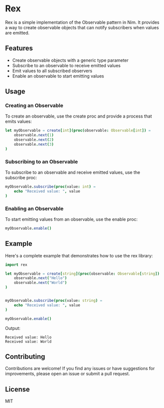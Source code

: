 # Rex

Rex is a simple implementation of the Observable pattern in Nim. It provides a way to create observable objects that can notify subscribers when values are emitted.

## Features

- Create observable objects with a generic type parameter
- Subscribe to an observable to receive emitted values
- Emit values to all subscribed observers
- Enable an observable to start emitting values

## Usage

### Creating an Observable

To create an observable, use the create proc and provide a process that emits values:

```nim
let myObservable = create[int](proc(observable: Observable[int]) =
    observable.next(1)
    observable.next(2)
    observable.next(3)
)
```

### Subscribing to an Observable

To subscribe to an observable and receive emitted values, use the subscribe proc:

```nim
myObservable.subscribe(proc(value: int) =
    echo "Received value: ", value
)
```

### Enabling an Observable

To start emitting values from an observable, use the enable proc:

```nim
myObservable.enable()
```

## Example

Here's a complete example that demonstrates how to use the rex library:

```nim
import rex

let myObservable = create[string](proc(observable: Observable[string]) =
    observable.next("Hello")
    observable.next("World")
)


myObservable.subscribe(proc(value: string) =
    echo "Received value: ", value
)

myObservable.enable()
```

Output:
```
Received value: Hello
Received value: World
```
## Contributing

Contributions are welcome! If you find any issues or have suggestions for improvements, please open an issue or submit a pull request.

## License
MIT

